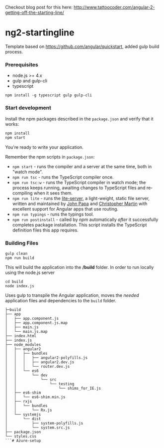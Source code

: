 Checkout blog post for this here: http://www.tattoocoder.com/angular-2-getting-off-the-starting-line/

# ng2-startingline
Template based on https://github.com/angular/quickstart, added gulp build process.

### Prerequisites

* node.js >= 4.x
* gulp and gulp-cli
* typescript

```
npm install -g typescript gulp gulp-cli
```

### Start development

Install the npm packages described in the `package.json` and verify that it works:

```bash
npm install
npm start
```
You're ready to write your application.

Remember the npm scripts in `package.json`:

* `npm start` - runs the compiler and a server at the same time, both in "watch mode".
* `npm run tsc` - runs the TypeScript compiler once.
* `npm run tsc:w` - runs the TypeScript compiler in watch mode; the process keeps running, awaiting changes to TypeScript files and re-compiling when it sees them.
* `npm run lite` - runs the [lite-server](https://www.npmjs.com/package/lite-server), a light-weight, static file server, written and maintained by
[John Papa](https://github.com/johnpapa) and
[Christopher Martin](https://github.com/cgmartin)
with excellent support for Angular apps that use routing.
* `npm run typings` - runs the typings tool.
* `npm run postinstall` - called by *npm* automatically *after* it successfully completes package installation. This script installs the TypeScript definition files this app requires.

### Building Files

```
gulp clean
npm run build
```

This will build the application into the **/build** folder.  In order to run locally using the node.js server

```
cd build
node index.js
```

Uses gulp to transpile the Angular application, moves the _needed_ application files and dependencies to the `build` folder.

```
├─build
├── app
│   ├── app.component.js
│   ├── app.component.js.map
│   ├── main.js
│   └── main.js.map
├── index.html
├── index.js
├── node_modules
│   ├── angular2
│   │   ├── bundles
│   │   │   ├── angular2-polyfills.js
│   │   │   ├── angular2.dev.js
│   │   │   └── router.dev.js
│   │   └── es6
│   │       └── dev
│   │           └── src
│   │               └── testing
│   │                   └── shims_for_IE.js
│   ├── es6-shim
│   │   └── es6-shim.min.js
│   ├── rxjs
│   │   └── bundles
│   │       └── Rx.js
│   └── systemjs
│       └── dist
│           ├── system-polyfills.js
│           └── system.src.js
├── package.json
└── styles.css
```# Azure-setup
